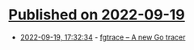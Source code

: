 # [Published on 2022-09-19](index.md)

* [2022-09-19, 17:32:34](https://lobste.rs/s/if6fpr/fgtrace_new_go_tracer) - [fgtrace – A new Go tracer](https://github.com/felixge/fgtrace)
